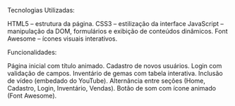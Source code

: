 Tecnologias Utilizadas:

HTML5 – estrutura da página.
CSS3 – estilização da interface 
JavaScript – manipulação da DOM, formulários e exibição de conteúdos dinâmicos.
Font Awesome – ícones visuais interativos.


Funcionalidades:

Página inicial com título animado.
Cadastro de novos usuários.
Login com validação de campos.
Inventário de gemas com tabela interativa.
Inclusão de vídeo (embedado do YouTube).
Alternância entre seções (Home, Cadastro, Login, Inventário, Vendas).
Botão de som com ícone animado (Font Awesome).


